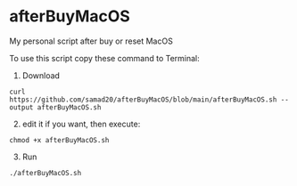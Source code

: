 # afterBuyMacOS
 My personal script after buy or reset MacOS
 
 To use this script copy these command to Terminal:

 1. Download
```
curl https://github.com/samad20/afterBuyMacOS/blob/main/afterBuyMacOS.sh --output afterBuyMacOS.sh
```
 2. edit it if you want, then execute:
```
chmod +x afterBuyMacOS.sh
```
 3. Run
```
./afterBuyMacOS.sh
```
